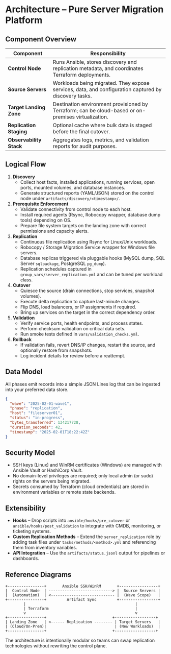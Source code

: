 # Architecture – Pure Server Migration Platform

## Component Overview

| Component | Responsibility |
| --------- | -------------- |
| **Control Node** | Runs Ansible, stores discovery and replication metadata, and coordinates Terraform deployments. |
| **Source Servers** | Workloads being migrated. They expose services, data, and configuration captured by discovery tasks. |
| **Target Landing Zone** | Destination environment provisioned by Terraform; can be cloud-based or on-premises virtualization. |
| **Replication Staging** | Optional cache where bulk data is staged before the final cutover. |
| **Observability Stack** | Aggregates logs, metrics, and validation reports for audit purposes. |

## Logical Flow

1. **Discovery**
   - Collect host facts, installed applications, running services, open ports, mounted volumes, and database instances.
   - Generate structured reports (YAML/JSON) stored on the control node under `artifacts/discovery/<timestamp>/`.
2. **Prerequisite Enforcement**
   - Validate connectivity from control node to each host.
   - Install required agents (Rsync, Robocopy wrapper, database dump tools) depending on OS.
   - Prepare file system targets on the landing zone with correct permissions and capacity alerts.
3. **Replication**
   - Continuous file replication using Rsync for Linux/Unix workloads.
   - Robocopy / Storage Migration Service wrapper for Windows file servers.
   - Database replicas triggered via pluggable hooks (MySQL dump, SQL Server `sqlpackage`, PostgreSQL `pg_dump`).
   - Replication schedules captured in `group_vars/server_replication.yml` and can be tuned per workload class.
4. **Cutover**
   - Quiesce the source (drain connections, stop services, snapshot volumes).
   - Execute delta replication to capture last-minute changes.
   - Flip DNS, load balancers, or IP assignments if required.
   - Bring up services on the target in the correct dependency order.
5. **Validation**
   - Verify service ports, health endpoints, and process states.
   - Perform checksum validation on critical data sets.
   - Run smoke tests defined in `vars/validation_checks.yml`.
6. **Rollback**
   - If validation fails, revert DNS/IP changes, restart the source, and optionally restore from snapshots.
   - Log incident details for review before a reattempt.

## Data Model

All phases emit records into a simple JSON Lines log that can be ingested into your preferred data store.

```json
{
  "wave": "2025-02-01-wave1",
  "phase": "replication",
  "host": "fileserver01",
  "status": "in-progress",
  "bytes_transferred": 134217728,
  "duration_seconds": 42,
  "timestamp": "2025-02-01T18:22:42Z"
}
```

## Security Model

- SSH keys (Linux) and WinRM certificates (Windows) are managed with Ansible Vault or HashiCorp Vault.
- No domain-level privileges are required; only local admin (or sudo) rights on the servers being migrated.
- Secrets consumed by Terraform (cloud credentials) are stored in environment variables or remote state backends.

## Extensibility

- **Hooks** – Drop scripts into `ansible/hooks/pre_cutover` or `ansible/hooks/post_validation` to integrate with CMDB,
  monitoring, or ticketing systems.
- **Custom Replication Methods** – Extend the `server_replication` role by adding task files under
  `tasks/methods/<method>.yml` and referencing them from inventory variables.
- **API Integration** – Use the `artifacts/status.jsonl` output for pipelines or dashboards.

## Reference Diagrams

```
+----------------+       Ansible SSH/WinRM       +-----------------+
|  Control Node  | ----------------------------> |  Source Servers |
|  (Automation)  | <---------------------------- |  (Wave Scope)   |
+----------------+         Artifact Sync         +-----------------+
        |                                                |
        | Terraform                                      |
        v                                                v
+----------------+                             +------------------+
| Landing Zone   | <------ Replication -------- | Target Servers   |
| (Cloud/On-Prem)|                              | (New Workloads)  |
+----------------+                             +------------------+
```

The architecture is intentionally modular so teams can swap replication technologies without rewriting the control plane.

